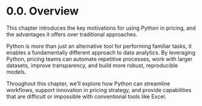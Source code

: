 # 0.0. Overview

This chapter introduces the key motivations for using Python in pricing, and the advantages it offers over traditional approaches.  

Python is more than just an alternative tool for performing familiar tasks, it enables a fundamentally different approach to data analytics. By leveraging Python, pricing teams can automate repetitive processes, work with larger datasets, improve transparency, and build more robust, reproducible models.  

Throughout this chapter, we’ll explore how Python can streamline workflows, support innovation in pricing strategy, and provide capabilities that are difficult or impossible with conventional tools like Excel.
